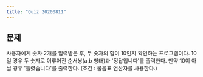 ```yaml
---
title: "Quiz 20200811"
---
```

## 문제
사용자에게 숫자 2개를 입력받은 후, 두 숫자의 합이 10인지 확인하는 프로그램이다. 10일 경우 두 숫자로 이루어진 순서쌍(a,b 형태)과 '정답입니다'를 출력한다. 만약 10이 아닐 경우 '틀렸습니다'를 출력한다. (조건 : 물음표 연산자를 사용한다.)